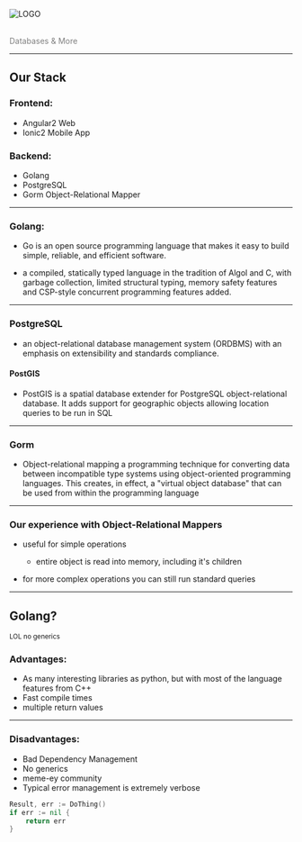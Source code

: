 ![LOGO](https://hungerperks.com/images/HungerPerks-Log-with-Tagline-No-R.png)

<br>
<span style="color:gray">Databases & More</span>

---

## Our Stack
### Frontend:
- Angular2 Web
- Ionic2 Mobile App

### Backend:
- Golang
- PostgreSQL
- Gorm Object-Relational Mapper

---

### Golang:


- Go is an open source programming language that makes it easy to build simple, reliable, and efficient software.


- a compiled, statically typed language in the tradition of Algol and C, with garbage collection, limited structural typing, memory safety features and CSP-style concurrent programming features added.

---

### PostgreSQL


- an object-relational database management system (ORDBMS) with an emphasis on extensibility and standards compliance.


#### PostGIS


- PostGIS is a spatial database extender for PostgreSQL object-relational database. It adds support for geographic objects allowing location queries to be run in SQL


---

### Gorm


- Object-relational mapping a programming technique for converting data between incompatible type systems using object-oriented programming languages. This creates, in effect, a "virtual object database" that can be used from within the programming language

---

### Our experience with Object-Relational Mappers

- useful for simple operations
	- entire object is read into memory, including it's children

- for more complex operations you can still run standard queries

---

## Golang?
<sup>LOL no generics</sup>

### Advantages:
- As many interesting libraries as python, but with most of the language features from C++
- Fast compile times
- multiple return values

---

### Disadvantages:
- Bad Dependency Management
- No generics
- meme-ey community
- Typical error management is extremely verbose

```go
Result, err := DoThing()
if err := nil {
	return err
}
```
